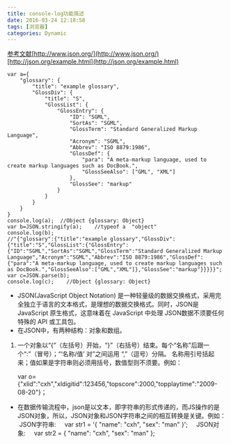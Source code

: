 ```yaml
---
title: console-log功能简述
date: 2016-03-24 12:18:58
tags: [浏览器]
categories: Dynamic
---
```

[参考文献](http://www.cnblogs.com/worfdream/articles/1956449.html)[http://www.json.org/](http://www.json.org/)[http://json.org/example.html](http://json.org/example.html)
<!-- more -->
```
var a={
    "glossary": {
        "title": "example glossary",
		"GlossDiv": {
            "title": "S",
			"GlossList": {
                "GlossEntry": {
                    "ID": "SGML",
					"SortAs": "SGML",
					"GlossTerm": "Standard Generalized Markup Language",
					"Acronym": "SGML",
					"Abbrev": "ISO 8879:1986",
					"GlossDef": {
                        "para": "A meta-markup language, used to create markup languages such as DocBook.",
						"GlossSeeAlso": ["GML", "XML"]
                    },
					"GlossSee": "markup"
                }
            }
        }
    }
}
console.log(a);  //Object {glossary: Object}
var b=JSON.stringify(a);    //typeof a  "object"
console.log(b);
//"{"glossary":{"title":"example glossary","GlossDiv":{"title":"S","GlossList":{"GlossEntry":{"ID":"SGML","SortAs":"SGML","GlossTerm":"Standard Generalized Markup Language","Acronym":"SGML","Abbrev":"ISO 8879:1986","GlossDef":{"para":"A meta-markup language, used to create markup languages such as DocBook.","GlossSeeAlso":["GML","XML"]},"GlossSee":"markup"}}}}}";
var c=JSON.parse(b);    
console.log(c);    //Object {glossary: Object}
```
- JSON(JavaScript Object Notation) 是一种轻量级的数据交换格式，采用完全独立于语言的文本格式，是理想的数据交换格式。同时，JSON是 JavaScript 原生格式，这意味着在 JavaScript 中处理 JSON数据不须要任何特殊的 API 或工具包。
- 在JSON中，有两种结构：对象和数组。
 1. 一个对象以“{”（左括号）开始，“}”（右括号）结束。每个“名称”后跟一个“:”（冒号）；“‘名称/值’ 对”之间运用 “,”（逗号）分隔。 名称用引号括起来；值如果是字符串则必须用括号，数值型则不须要。例如：

    var o={"xlid":"cxh","xldigitid":123456,"topscore":2000,"topplaytime":"2009-08-20"}；
- 在数据传输流程中，json是以文本，即字符串的形式传递的，而JS操作的是JSON对象，所以，JSON对象和JSON字符串之间的相互转换是关键。例如：
 JSON字符串:
    var str1 = '{ "name": "cxh", "sex": "man" }';
    JSON对象:
    var str2 = { "name": "cxh", "sex": "man" };
